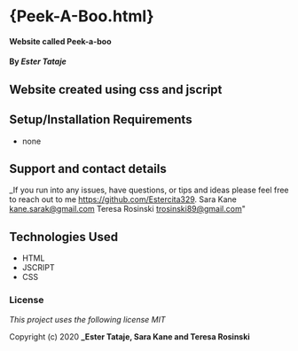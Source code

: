 # {Peek-A-Boo.html}

#### Website called Peek-a-boo

#### By _**Ester Tataje**_

## Website created using css and jscript



## Setup/Installation Requirements

* none

## Support and contact details

_If you run into any issues, have questions, or tips and ideas please feel free to reach out to me https://github.com/Estercita329.
 Sara Kane <kane.sarak@gmail.com> 
 Teresa Rosinski <trosinski89@gmail.com>"

## Technologies Used

* HTML
* JSCRIPT
* CSS

### License

*This project uses the following license MIT*

Copyright (c) 2020 **_Ester Tataje, Sara Kane and Teresa Rosinski**